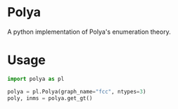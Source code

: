 # Polya 
A python implementation of Polya's enumeration theory.

# Usage 
```python
import polya as pl 

polya = pl.Polya(graph_name="fcc", ntypes=3)
poly, inms = polya.get_gt()
```
 